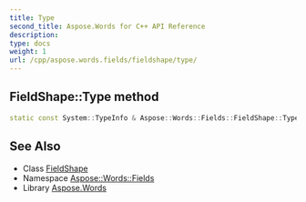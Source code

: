 ```yaml
---
title: Type
second_title: Aspose.Words for C++ API Reference
description: 
type: docs
weight: 1
url: /cpp/aspose.words.fields/fieldshape/type/
---
```

## FieldShape::Type method




```cpp
static const System::TypeInfo & Aspose::Words::Fields::FieldShape::Type()
```

## See Also

* Class [FieldShape](../)
* Namespace [Aspose::Words::Fields](../../)
* Library [Aspose.Words](../../../)
